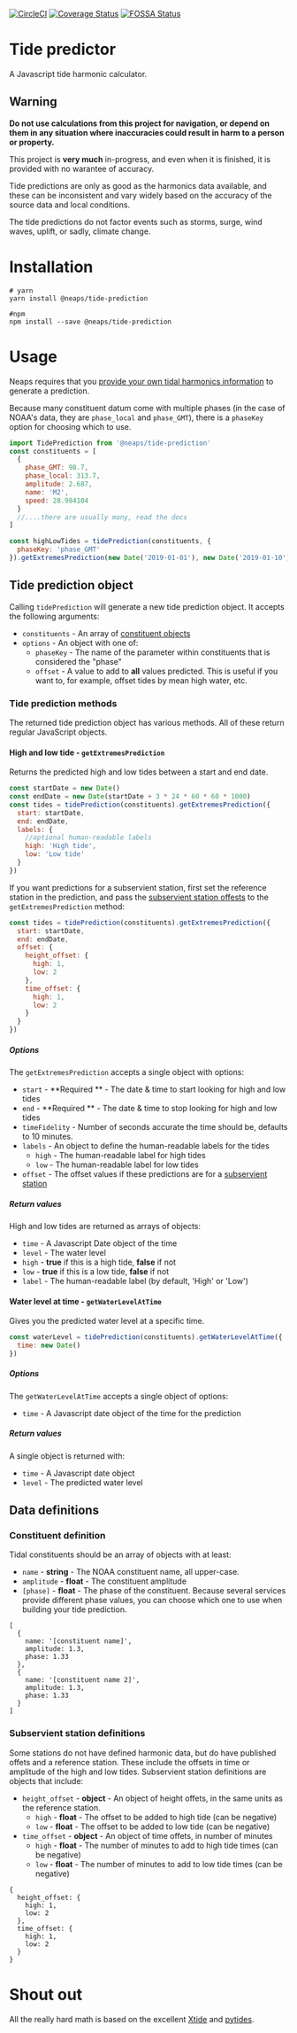 [![CircleCI](https://circleci.com/gh/neaps/tide-predictor.svg?style=svg)](https://circleci.com/gh/neaps/tide-predictor) [![Coverage Status](https://coveralls.io/repos/github/neaps/tide-predictor/badge.svg?branch=master)](https://coveralls.io/github/neaps/tide-predictor?branch=master) [![FOSSA Status](https://app.fossa.com/api/projects/git%2Bgithub.com%2Fneaps%2Ftide-predictor.svg?type=shield)](https://app.fossa.com/projects/git%2Bgithub.com%2Fneaps%2Ftide-predictor?ref=badge_shield)

# Tide predictor

A Javascript tide harmonic calculator.

<!-- START DOCS -->

## Warning

**Do not use calculations from this project for navigation, or depend on them in any situation where inaccuracies could result in harm to a person or property.**

This project is **very much** in-progress, and even when it is finished, it is provided with no warantee of accuracy.

Tide predictions are only as good as the harmonics data available, and these can be inconsistent and vary widely based on the accuracy of the source data and local conditions.

The tide predictions do not factor events such as storms, surge, wind waves, uplift, or sadly, climate change.

# Installation

```
# yarn
yarn install @neaps/tide-prediction

#npm
npm install --save @neaps/tide-prediction
```

# Usage

Neaps requires that you [provide your own tidal harmonics information](#constituent-object) to generate a prediction.

Because many constituent datum come with multiple phases (in the case of NOAA's data, they are `phase_local` and `phase_GMT`), there is a `phaseKey` option for choosing which to use.

```javascript
import TidePrediction from '@neaps/tide-prediction'
const constituents = [
  {
    phase_GMT: 98.7,
    phase_local: 313.7,
    amplitude: 2.687,
    name: 'M2',
    speed: 28.984104
  }
  //....there are usually many, read the docs
]

const highLowTides = tidePrediction(constituents, {
  phaseKey: 'phase_GMT'
}).getExtremesPrediction(new Date('2019-01-01'), new Date('2019-01-10'))
```

## Tide prediction object

Calling `tidePrediction` will generate a new tide prediction object. It accepts the following arguments:

- `constituents` - An array of [constituent objects](#constituent-object)
- `options` - An object with one of:
  - `phaseKey` - The name of the parameter within constituents that is considered the "phase"
  - `offset` - A value to add to **all** values predicted. This is useful if you want to, for example, offset tides by mean high water, etc.

### Tide prediction methods

The returned tide prediction object has various methods. All of these return regular JavaScript objects.

#### High and low tide - `getExtremesPrediction`

Returns the predicted high and low tides between a start and end date.

```javascript
const startDate = new Date()
const endDate = new Date(startDate + 3 * 24 * 60 * 60 * 1000)
const tides = tidePrediction(constituents).getExtremesPrediction({
  start: startDate,
  end: endDate,
  labels: {
    //optional human-readable labels
    high: 'High tide',
    low: 'Low tide'
  }
})
```

If you want predictions for a subservient station, first set the reference station in the prediction, and pass the [subservient station offests](#subservient-station) to the `getExtremesPrediction` method:

```javascript
const tides = tidePrediction(constituents).getExtremesPrediction({
  start: startDate,
  end: endDate,
  offset: {
    height_offset: {
      high: 1,
      low: 2
    },
    time_offset: {
      high: 1,
      low: 2
    }
  }
})
```

##### Options

The `getExtremesPrediction` accepts a single object with options:

- `start` - **Required ** - The date & time to start looking for high and low tides
- `end` - **Required ** - The date & time to stop looking for high and low tides
- `timeFidelity` - Number of seconds accurate the time should be, defaults to 10 minutes.
- `labels` - An object to define the human-readable labels for the tides
  - `high` - The human-readable label for high tides
  - `low` - The human-readable label for low tides
- `offset` - The offset values if these predictions are for a [subservient station](#subservient-station)

##### Return values

High and low tides are returned as arrays of objects:

- `time` - A Javascript Date object of the time
- `level` - The water level
- `high` - **true** if this is a high tide, **false** if not
- `low` - **true** if this is a low tide, **false** if not
- `label` - The human-readable label (by default, 'High' or 'Low')

#### Water level at time - `getWaterLevelAtTime`

Gives you the predicted water level at a specific time.

```javascript
const waterLevel = tidePrediction(constituents).getWaterLevelAtTime({
  time: new Date()
})
```

##### Options

The `getWaterLevelAtTime` accepts a single object of options:

- `time` - A Javascript date object of the time for the prediction

##### Return values

A single object is returned with:

- `time` - A Javascript date object
- `level` - The predicted water level

## Data definitions

### <a name="constituent-object"></a>Constituent definition

Tidal constituents should be an array of objects with at least:

- `name` - **string** - The NOAA constituent name, all upper-case.
- `amplitude` - **float** - The constituent amplitude
- `[phase]` - **float** - The phase of the constituent. Because several services provide different phase values, you can choose which one to use when building your tide prediction.

```
[
  {
    name: '[constituent name]',
    amplitude: 1.3,
    phase: 1.33
  },
  {
    name: '[constituent name 2]',
    amplitude: 1.3,
    phase: 1.33
  }
]
```

### <a name="subservient-station"></a>Subservient station definitions

Some stations do not have defined harmonic data, but do have published offets and a reference station. These include the offsets in time or amplitude of the high and low tides. Subservient station definitions are objects that include:

- `height_offset` - **object** - An object of height offets, in the same units as the reference station.
  - `high` - **float** - The offset to be added to high tide (can be negative)
  - `low` - **float** - The offset to be added to low tide (can be negative)
- `time_offset` - **object** - An object of time offets, in number of minutes
  - `high` - **float** - The number of minutes to add to high tide times (can be negative)
  - `low` - **float** - The number of minutes to add to low tide times (can be negative)

```
{
  height_offset: {
    high: 1,
    low: 2
  },
  time_offset: {
    high: 1,
    low: 2
  }
}
```

# Shout out

All the really hard math is based on the excellent [Xtide](https://flaterco.com/xtide) and [pytides](https://github.com/sam-cox/pytides).
